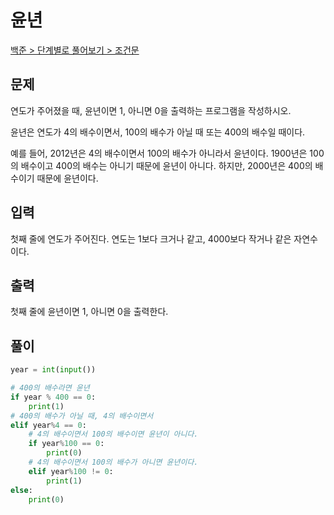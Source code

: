 # 윤년

[백준 > 단계별로 풀어보기 > 조건문](https://www.acmicpc.net/problem/2753)

## 문제

연도가 주어졌을 때, 윤년이면 1, 아니면 0을 출력하는 프로그램을 작성하시오.

윤년은 연도가 4의 배수이면서, 100의 배수가 아닐 때 또는 400의 배수일 때이다.

예를 들어, 2012년은 4의 배수이면서 100의 배수가 아니라서 윤년이다. 1900년은 100의 배수이고 400의 배수는 아니기 때문에 윤년이 아니다. 하지만, 2000년은 400의 배수이기 때문에 윤년이다.

## 입력

첫째 줄에 연도가 주어진다. 연도는 1보다 크거나 같고, 4000보다 작거나 같은 자연수이다.

## 출력

첫째 줄에 윤년이면 1, 아니면 0을 출력한다.

## 풀이

```python
year = int(input())

# 400의 배수라면 윤년
if year % 400 == 0:
    print(1)
# 400의 배수가 아닐 때, 4의 배수이면서
elif year%4 == 0:
    # 4의 배수이면서 100의 배수이면 윤년이 아니다.
    if year%100 == 0:
        print(0)
    # 4의 배수이면서 100의 배수가 아니면 윤년이다.
    elif year%100 != 0:
        print(1)
else:
    print(0)
```
